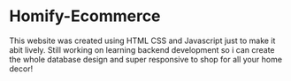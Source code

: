 # Homify-Ecommerce

This website was created using HTML CSS and Javascript just to make it abit lively.
Still working on learning backend development so i can create the whole database design and super responsive to shop for all your home decor!
